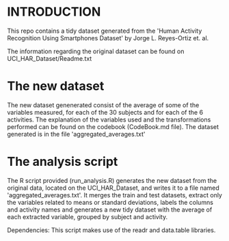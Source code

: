 INTRODUCTION
============

This repo contains a tidy dataset generated from the 'Human Activity Recognition Using Smartphones Dataset' by Jorge L. Reyes-Ortiz et. al.

The information regarding the original dataset can be found on UCI_HAR_Dataset/Readme.txt

The new dataset
===============

The new dataset genenerated consist of the average of some of the variables measured, for each of the 30 subjects and for each of the 6 activities. The explanation of the variables used and the transformations performed can be found on the codebook (CodeBook.md file). The dataset generated is in the file 'aggregated_averages.txt'

The analysis script
===================

The R script provided (run_analysis.R) generates the new dataset from the original data, located on the UCI_HAR_Dataset, and writes it to a file named 'aggregated_averages.txt'. It merges the train and test datasets, extract only the variables related to means or standard deviations, labels the columns and activity names and generates a new tidy dataset with the average of each extracted variable, grouped by subject and activity.

Dependencies: This script makes use of the readr and data.table libraries.

